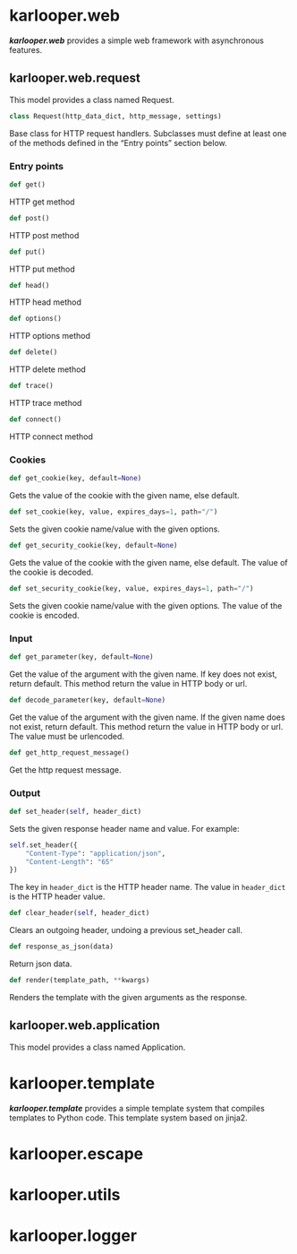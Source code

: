 # karlooper.web
_**karlooper.web**_ provides a simple web framework with asynchronous features.
## karlooper.web.request
This model provides a class named Request.  
```python
class Request(http_data_dict, http_message, settings)
```
Base class for HTTP request handlers.
Subclasses must define at least one of the methods defined in the “Entry points” section below.  
### Entry points
```python
def get()
```
HTTP get method
```python
def post()
```
HTTP post method
```python
def put()
```
HTTP put method
```python
def head()
```
HTTP head method
```python
def options()
```
HTTP options method
```python
def delete()
```
HTTP delete method
```python
def trace()
```
HTTP trace method
```python
def connect()
```
HTTP connect method
### Cookies
```python
def get_cookie(key, default=None)
```
Gets the value of the cookie with the given name, else default.
```python
def set_cookie(key, value, expires_days=1, path="/")
```
Sets the given cookie name/value with the given options.
```python
def get_security_cookie(key, default=None)
```
Gets the value of the cookie with the given name, else default.
The value of the cookie is decoded.
```python
def set_security_cookie(key, value, expires_days=1, path="/")
```
Sets the given cookie name/value with the given options.
The value of the cookie is encoded.
### Input
```python
def get_parameter(key, default=None)
```
Get the value of the argument with the given name.
If key does not exist, return default.
This method return the value in HTTP body or url.
```python
def decode_parameter(key, default=None)
```
Get the value of the argument with the given name.
If the given name does not exist, return default.
This method return the value in HTTP body or url.
The value must be urlencoded.
```python
def get_http_request_message()
```
Get the http request message.
### Output
```python
def set_header(self, header_dict)
```
Sets the given response header name and value.
For example:
```python
self.set_header({
    "Content-Type": "application/json",
    "Content-Length": "65"
})
```
The key in `header_dict` is the HTTP header name.
The value in `header_dict` is the HTTP header value.
```python
def clear_header(self, header_dict)
```
Clears an outgoing header, undoing a previous set_header call.
```python
def response_as_json(data)
```
Return json data.
```python
def render(template_path, **kwargs)
```
Renders the template with the given arguments as the response.
## karlooper.web.application
This model provides a class named Application.  
# karlooper.template
_**karlooper.template**_ provides a simple template system that compiles templates to Python code.
This template system based on jinja2.
# karlooper.escape
# karlooper.utils
# karlooper.logger
